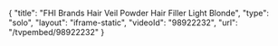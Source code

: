 {
    "title": "FHI Brands Hair Veil Powder Hair Filler  Light Blonde",
    "type": "solo",
    "layout": "iframe-static",
    "videoId": "98922232",
    "url": "\/tvpembed\/98922232"
}